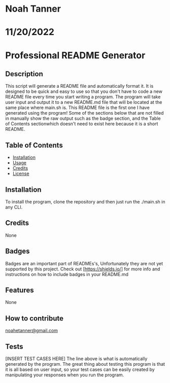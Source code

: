 # Noah Tanner
# 11/20/2022


# Professional README Generator


## Description
This script will generate a README file and automatically format it. It is designed to be quick and easy to use so that you don't have to code a new README file every time you start writing a program. The program will take user input and output it to a new README.md file that will be located at the same place where main.sh is. This README file is the first one I have generated using the program! Some of the sections below that are not filled in manually show the raw output such as the badge section, and the Table of Contents sectionwhich doesn't need to exist here because it is a short README.


## Table of Contents
- [Installation](#installation)
- [Usage](#usage)
- [Credits](#credits)
- [License](#License)


## Installation
To install the program, clone the repository and then just run the ./main.sh in any CLI. 


## Credits
None


## Badges
Badges are an important part of READMEs's, Unfortunately they are not yet supported by this project. 
Check out [https://shields.io/] for more info and instructions on how to include badges in your README.md 


## Features
None


## How to contribute
noahetanner@gmail.com


## Tests
[INSERT TEST CASES HERE] 
The line above is what is automatically generated by the program. The great thing about testing this program is that it is all based on user input, so your test cases can be easily created by manipulating your responses when you run the program.
